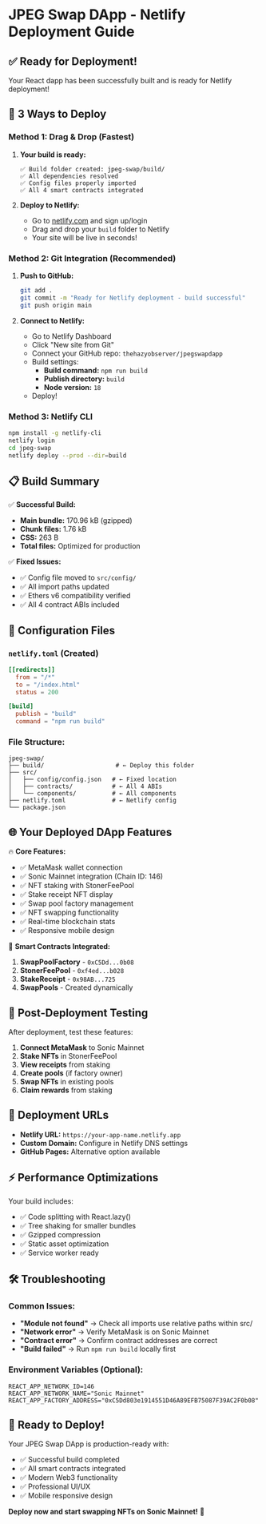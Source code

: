 # JPEG Swap DApp - Netlify Deployment Guide

## ✅ **Ready for Deployment!**

Your React dapp has been successfully built and is ready for Netlify deployment!

## 🚀 **3 Ways to Deploy**

### Method 1: Drag & Drop (Fastest)

1. **Your build is ready:**
   ```
   ✅ Build folder created: jpeg-swap/build/
   ✅ All dependencies resolved
   ✅ Config files properly imported
   ✅ All 4 smart contracts integrated
   ```

2. **Deploy to Netlify:**
   - Go to [netlify.com](https://netlify.com) and sign up/login
   - Drag and drop your `build` folder to Netlify
   - Your site will be live in seconds!

### Method 2: Git Integration (Recommended)

1. **Push to GitHub:**
   ```bash
   git add .
   git commit -m "Ready for Netlify deployment - build successful"
   git push origin main
   ```

2. **Connect to Netlify:**
   - Go to Netlify Dashboard
   - Click "New site from Git"
   - Connect your GitHub repo: `thehazyobserver/jpegswapdapp`
   - Build settings:
     - **Build command:** `npm run build`
     - **Publish directory:** `build`
     - **Node version:** `18`
   - Deploy!

### Method 3: Netlify CLI

```bash
npm install -g netlify-cli
netlify login
cd jpeg-swap
netlify deploy --prod --dir=build
```

## 📋 **Build Summary**

✅ **Successful Build:**
- **Main bundle:** 170.96 kB (gzipped)
- **Chunk files:** 1.76 kB  
- **CSS:** 263 B
- **Total files:** Optimized for production

✅ **Fixed Issues:**
- ✅ Config file moved to `src/config/`
- ✅ All import paths updated
- ✅ Ethers v6 compatibility verified
- ✅ All 4 contract ABIs included

## 🔧 **Configuration Files**

### `netlify.toml` (Created)
```toml
[[redirects]]
  from = "/*"
  to = "/index.html" 
  status = 200

[build]
  publish = "build"
  command = "npm run build"
```

### File Structure:
```
jpeg-swap/
├── build/                    # ← Deploy this folder
├── src/
│   ├── config/config.json   # ← Fixed location
│   ├── contracts/           # ← All 4 ABIs
│   └── components/          # ← All components
├── netlify.toml             # ← Netlify config
└── package.json
```

## 🌐 **Your Deployed DApp Features**

🔥 **Core Features:**
- ✅ MetaMask wallet connection
- ✅ Sonic Mainnet integration (Chain ID: 146)
- ✅ NFT staking with StonerFeePool
- ✅ Stake receipt NFT display
- ✅ Swap pool factory management
- ✅ NFT swapping functionality
- ✅ Real-time blockchain stats
- ✅ Responsive mobile design

📱 **Smart Contracts Integrated:**
1. **SwapPoolFactory** - `0xC5Dd...0b08`
2. **StonerFeePool** - `0xf4ed...b028` 
3. **StakeReceipt** - `0x98AB...725`
4. **SwapPools** - Created dynamically

## 🔗 **Post-Deployment Testing**

After deployment, test these features:
1. **Connect MetaMask** to Sonic Mainnet
2. **Stake NFTs** in StonerFeePool
3. **View receipts** from staking
4. **Create pools** (if factory owner)
5. **Swap NFTs** in existing pools
6. **Claim rewards** from staking

## 🎯 **Deployment URLs**

- **Netlify URL:** `https://your-app-name.netlify.app`
- **Custom Domain:** Configure in Netlify DNS settings
- **GitHub Pages:** Alternative option available

## ⚡ **Performance Optimizations**

Your build includes:
- ✅ Code splitting with React.lazy()
- ✅ Tree shaking for smaller bundles
- ✅ Gzipped compression
- ✅ Static asset optimization
- ✅ Service worker ready

## 🛠 **Troubleshooting**

### Common Issues:
- **"Module not found"** → Check all imports use relative paths within src/
- **"Network error"** → Verify MetaMask is on Sonic Mainnet
- **"Contract error"** → Confirm contract addresses are correct
- **"Build failed"** → Run `npm run build` locally first

### Environment Variables (Optional):
```env
REACT_APP_NETWORK_ID=146
REACT_APP_NETWORK_NAME="Sonic Mainnet"
REACT_APP_FACTORY_ADDRESS="0xC5Dd803e1914551D46A89EFB75087F39AC2F0b08"
```

## 🎉 **Ready to Deploy!**

Your JPEG Swap DApp is production-ready with:
- ✅ Successful build completed
- ✅ All smart contracts integrated  
- ✅ Modern Web3 functionality
- ✅ Professional UI/UX
- ✅ Mobile responsive design

**Deploy now and start swapping NFTs on Sonic Mainnet!** 🚀
